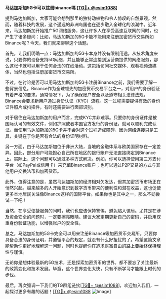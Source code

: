 **马达加斯加5G卡可以註冊binance嗎 [[TG💪+ @esim1088](https://t.me/s/esim1088)]**

提到马达加斯加，大家可能会想到那里的独特动植物和令人惊叹的自然景观。然而，随着科技的发展，这个遥远的非洲岛国也在逐步融入全球化的浪潮中。近年来，马达加斯加开始推广5G网络服务，这让许多人在享受高速互联网的同时，也产生了诸多疑问：比如，马达加斯加的5G卡能不能用来注册加密货币交易所如Binance呢？今天，我们就来聊聊这个话题。

首先，让我们明确一点：马达加斯加的5G卡本身并没有限制用途。从技术角度来说，只要你的设备支持5G网络，并且能够正常连接到运营商提供的网络服务，那么这张卡就可以用于任何合法的在线活动。这包括访问社交媒体、观看视频流媒体，当然也包括注册加密货币交易所。

不过，在讨论是否可以用马达加斯加的5G卡注册Binance之前，我们需要了解一些背景信息。Binance作为全球领先的加密货币交易平台之一，对用户的身份验证有着严格的要求。通常情况下，为了确保账户安全以及遵守相关法律法规，Binance会要求新用户通过身份认证（KYC）流程。这一过程需要提供有效的身份证件照片或扫描件，有时还需要进行面部识别。

对于居住在马达加斯加的用户而言，完成KYC并非难事。只要你的身份证件是被国际认可的有效文件，例如护照或者本国官方发行的身份证，就可以顺利完成认证。而使用马达加斯加的5G卡并不会对这个过程造成障碍，因为网络连接只是工具，关键在于你是否有合法的身份证明材料。

另一方面，由于马达加斯加位于非洲大陆，当地的金融体系与欧美国家存在一定差异。因此，部分用户可能担心自己所在地区的银行账户无法直接绑定到Binance上。实际上，这个问题可以通过多种方式解决。例如，你可以选择使用第三方支付平台（如PayPal或信用卡）来充值Binance账户；也可以通过P2P交易的方式与其他用户交换法币和加密货币。

此外，值得注意的是，虽然马达加斯加的经济相对欠发达，但其加密货币市场正在悄然兴起。越来越多的人开始意识到数字货币带来的便利性和潜在收益，这也促使更多本地居民关注像Binance这样的国际平台。如果你也是其中之一，那么不妨尝试一下吧！

当然，在享受便捷服务的同时，我们也应该保持警惕，避免陷入骗局。尤其是在涉及资金安全的问题时，一定要擦亮眼睛。建议大家定期更新自己的密码，并启用双重身份验证功能，以增强账户的安全性。

总之，马达加斯加的5G卡完全可以用来注册Binance等加密货币交易所。只要你具备合法的身份证明，并遵循平台的规定，就没有什么好担忧的了。希望这篇文章能帮助你更好地理解这一问题，同时也提醒你在追求财富自由的路上要始终保持理性与谨慎。

无论你是想体验最新的5G技术，还是探索加密货币的世界，都不要忘了关注最新的政策变化和技术发展。毕竟，这个世界变化太快，只有不断学习才能跟上时代的步伐。

最后，再次强调一下我们的TG群组链接[[TG💪+ @esim1088](https://t.me/s/esim1088)]，欢迎加入我们，一起探讨更多有趣的话题！[[TG💪+ @esim1088](https://t.me/s/esim1088) ![Image](https://i.postimg.cc/4NQfJmqS/Snipaste-2025-05-13-00-14-12.png)]